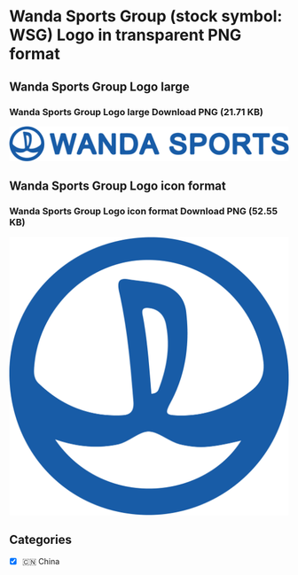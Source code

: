 # Wanda Sports Group (stock symbol: WSG) Logo in transparent PNG format

## Wanda Sports Group Logo large

### Wanda Sports Group Logo large Download PNG (21.71 KB)

![Wanda Sports Group Logo large Download PNG (21.71 KB)](/img/orig/WSG_BIG-32a11989.png)

## Wanda Sports Group Logo icon format

### Wanda Sports Group Logo icon format Download PNG (52.55 KB)

![Wanda Sports Group Logo icon format Download PNG (52.55 KB)](/img/orig/WSG-8845e3e8.png)



## Categories
- [x] 🇨🇳 China
